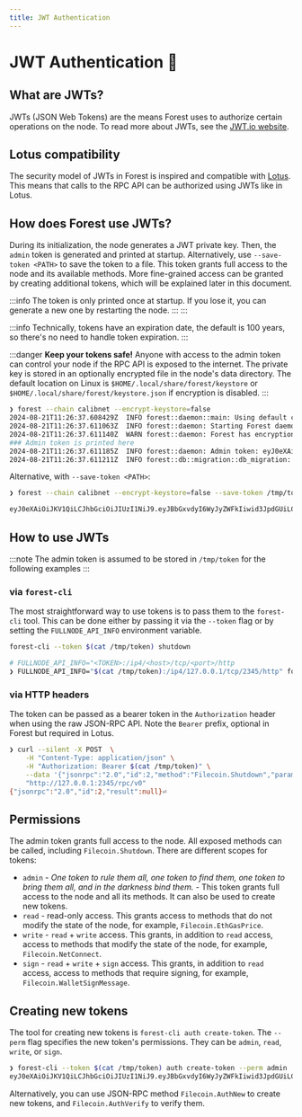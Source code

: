 ```yaml
---
title: JWT Authentication
---
```


# JWT Authentication :key:

## What are JWTs?

JWTs (JSON Web Tokens) are the means Forest uses to authorize certain operations on the node. To read more about JWTs, see the [JWT.io website](https://jwt.io/introduction/).

## Lotus compatibility

The security model of JWTs in Forest is inspired and compatible with [Lotus](https://github.com/filecoin-project/lotus). This means that calls to the RPC API can be authorized using JWTs like in Lotus.

## How does Forest use JWTs?

During its initialization, the node generates a JWT private key. Then, the `admin` token is generated and printed at startup. Alternatively, use `--save-token <PATH>` to save the token to a file. This token grants full access to the node and its available methods. More fine-grained access can be granted by creating additional tokens, which will be explained later in this document.

:::info
The token is only printed once at startup. If you lose it, you can generate a new one by restarting the node. :::
:::

:::info
Technically, tokens have an expiration date, the default is 100 years, so there's no need to handle token expiration.
:::

:::danger
**Keep your tokens safe!** Anyone with access to the admin token can control your node if the RPC API is exposed to the internet. The private key is stored in an optionally encrypted file in the node's data directory. The default location on Linux is `$HOME/.local/share/forest/keystore` or `$HOME/.local/share/forest/keystore.json` if encryption is disabled.
:::

```bash
❯ forest --chain calibnet --encrypt-keystore=false
2024-08-21T11:26:37.608429Z  INFO forest::daemon::main: Using default calibnet config
2024-08-21T11:26:37.611063Z  INFO forest::daemon: Starting Forest daemon, version 0.19.2+git.76266421b1e
2024-08-21T11:26:37.611140Z  WARN forest::daemon: Forest has encryption disabled
### Admin token is printed here
2024-08-21T11:26:37.611185Z  INFO forest::daemon: Admin token: eyJ0eXAiOiJKV1QiLCJhbGciOiJIUzI1NiJ9.eyJBbGxvdyI6WyJyZWFkIiwid3JpdGUiLCJzaWduIiwiYWRtaW4iXSwiZXhwIjo0ODc3ODM5NTk3fQ.lnlboKjZhidbH177hWAD8m61MGwCu6w9AYCWaUZoepM
2024-08-21T11:26:37.611211Z  INFO forest::db::migration::db_migration: No database migration required
```

Alternative, with `--save-token <PATH>`:

```bash
❯ forest --chain calibnet --encrypt-keystore=false --save-token /tmp/token --exit-after-init 2>&1 > /dev/null && cat /tmp/token

eyJ0eXAiOiJKV1QiLCJhbGciOiJIUzI1NiJ9.eyJBbGxvdyI6WyJyZWFkIiwid3JpdGUiLCJzaWduIiwiYWRtaW4iXSwiZXhwIjo0ODc3ODM5NzM5fQ.Ra0u-js9GA0d7hHtJZ-7U4MGOMol5gkMveVeIQtgggw
```

## How to use JWTs

:::note
The admin token is assumed to be stored in `/tmp/token` for the following examples
:::

### via `forest-cli`

The most straightforward way to use tokens is to pass them to the `forest-cli` tool. This can be done either by passing it via the `--token` flag or by setting the `FULLNODE_API_INFO` environment variable.

```bash
forest-cli --token $(cat /tmp/token) shutdown
```

```bash
# FULLNODE_API_INFO="<TOKEN>:/ip4/<host>/tcp/<port>/http
❯ FULLNODE_API_INFO="$(cat /tmp/token):/ip4/127.0.0.1/tcp/2345/http" forest-cli shutdown
```

### via HTTP headers

The token can be passed as a bearer token in the `Authorization` header when using the raw JSON-RPC API. Note the `Bearer` prefix, optional in Forest but required in Lotus.

```bash
❯ curl --silent -X POST  \
    -H "Content-Type: application/json" \
    -H "Authorization: Bearer $(cat /tmp/token)" \
    --data '{"jsonrpc":"2.0","id":2,"method":"Filecoin.Shutdown","param":"null"}' \
    "http://127.0.0.1:2345/rpc/v0"
{"jsonrpc":"2.0","id":2,"result":null}⏎
```

## Permissions

The admin token grants full access to the node. All exposed methods can be called, including `Filecoin.Shutdown`. There are different scopes for tokens:

- `admin` - _One token to rule them all, one token to find them, one token to bring them all, and in the darkness bind them._ - This token grants full access to the node and all its methods. It can also be used to create new tokens.
- `read` - read-only access. This grants access to methods that do not modify the state of the node, for example, `Filecoin.EthGasPrice`.
- `write` - `read` + `write` access. This grants, in addition to `read` access, access to methods that modify the state of the node, for example, `Filecoin.NetConnect`.
- `sign` - `read` + `write` + `sign` access. This grants, in addition to `read` access, access to methods that require signing, for example, `Filecoin.WalletSignMessage`.

## Creating new tokens

The tool for creating new tokens is `forest-cli auth create-token`. The `--perm` flag specifies the new token's permissions. They can be `admin`, `read`, `write`, or `sign`.

```bash
❯ forest-cli --token $(cat /tmp/token) auth create-token --perm admin
eyJ0eXAiOiJKV1QiLCJhbGciOiJIUzI1NiJ9.eyJBbGxvdyI6WyJyZWFkIiwid3JpdGUiLCJzaWduIiwiYWRtaW4iXSwiZXhwIjoxNzI5NTAzOTUzfQ.iRrbKNsujJsi89JauFPmFXM5DhgFc4hurtoncxN4pl8
```

Alternatively, you can use JSON-RPC method `Filecoin.AuthNew` to create new tokens, and `Filecoin.AuthVerify` to verify them.
